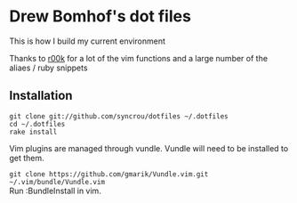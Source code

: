 # Drew Bomhof's dot files
This is how I build my current environment

Thanks to [r00k](http://github.com/r00k) for a lot of the vim functions
and a large number of the aliaes / ruby snippets

## Installation

  `git clone git://github.com/syncrou/dotfiles ~/.dotfiles`  
  `cd ~/.dotfiles`  
  `rake install`

  Vim plugins are managed through vundle. Vundle will need to be installed to get them.

  `git clone https://github.com/gmarik/Vundle.vim.git ~/.vim/bundle/Vundle.vim`  
  Run :BundleInstall in vim.
